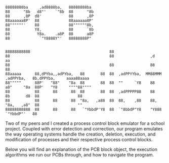 ```
88888888ba     ,ad8888ba,   88888888ba   
88      "8b   d8"'    `"8b  88      "8b  
88      ,8P  d8'            88      ,8P  
88aaaaaa8P'  88             88aaaaaa8P'  
88""""""'    88             88""""""8b,  
88           Y8,            88      `8b  
88            Y8a.    .a8P  88      a8P  
88             `"Y8888Y"'   88888888P"   


88888888888                                   88
88                                            88                ,d                                    aa
88                                            88                88                                    88
88aaaaa      88,dPYba,,adPYba,   88       88  88  ,adPPYYba,  MM88MMM  ,adPPYba,   8b,dPPYba,     aaaa88aaaa
88"""""      88P'   "88"    "8a  88       88  88  ""     `Y8    88    a8"     "8a  88P'   "Y8     """"88""""
88           88      88      88  88       88  88  ,adPPPPP88    88    8b       d8  88                 88
88           88      88      88  "8a,   ,a88  88  88,    ,88    88,   "8a,   ,a8"  88                 ""
88888888888  88      88      88   `"YbbdP'Y8  88  `"8bbdP"Y8    "Y888  `"YbbdP"'   88
```

Two of my peers and I created a process control block emulator for a school project. Coupled with error detection and correction, our program emulates the way operating systems handle the creation, deletion, execution, and modification of processes and their respective process control blocks.

Below you will find an explanation of the PCB block object, the execution algorithms we run our PCBs through, and how to navigate the program.

